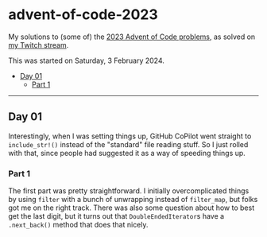 # advent-of-code-2023 <!-- omit in toc -->

My solutions to (some of) the
[2023 Advent of Code problems](https://adventofcode.com/2023/),
as solved on [my Twitch stream](https://twitch.tv/NicMcPhee).

This was started on Saturday, 3 February 2024.

- [Day 01](#day-01)
  - [Part 1](#part-1)

---

## Day 01

Interestingly, when I was setting things up, GitHub CoPilot went
straight to `include_str!()` instead of the "standard" file reading
stuff. So I just rolled with that, since people had suggested it
as a way of speeding things up.

### Part 1

The first part was pretty straightforward. I initially overcomplicated
things by using `filter` with a bunch of unwrapping instead of
`filter_map`, but folks got me on the right track. There was also
some question about how to best get the last digit, but it turns
out that `DoubleEndedIterator`s have a `.next_back()` method that
does that nicely.
